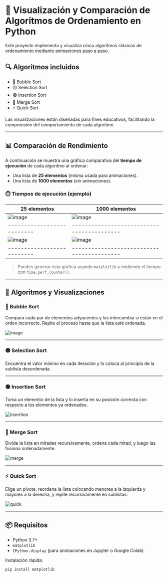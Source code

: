 # 🧠 Visualización y Comparación de Algoritmos de Ordenamiento en Python

Este proyecto implementa y visualiza cinco algoritmos clásicos de ordenamiento mediante animaciones paso a paso.

## 🔍 Algoritmos incluidos

- 🧼 Bubble Sort
- 🟡 Selection Sort
- 🟢 Insertion Sort
- 🔀 Merge Sort
- ⚡ Quick Sort

Las visualizaciones están diseñadas para fines educativos, facilitando la comprensión del comportamiento de cada algoritmo.

---

## 📊 Comparación de Rendimiento

A continuación se muestra una gráfica comparativa del **tiempo de ejecución** de cada algoritmo al ordenar:

- Una lista de **25 elementos** (misma usada para animaciones).
- Una lista de **1000 elementos** (sin animaciones).

### ⏱️ Tiempos de ejecución (ejemplo)

| 25 elementos | 1000 elementos |
|--------------------------|------------------------------------------|
| ![image](https://github.com/user-attachments/assets/708d97f4-c20b-481a-8e56-c10f1fe6de16) | ![image](https://github.com/user-attachments/assets/4ef4a3a0-feea-42ed-ba6a-75ff413ec034) |
|--------------------------|------------------------------------------|
| ![image](https://github.com/user-attachments/assets/fc4f558c-cc5a-47fc-9b88-b6222a3f6a36) | ![image](https://github.com/user-attachments/assets/3c84451a-ca2a-4132-a2cf-1b622496ad80) |
|--------------------------|------------------------------------------|

> Puedes generar esta gráfica usando `matplotlib` y midiendo el tiempo con `time.perf_counter()`.

---

## 🔢 Algoritmos y Visualizaciones

### 🧼 Bubble Sort

Compara cada par de elementos adyacentes y los intercambia si están en el orden incorrecto. Repite el proceso hasta que la lista esté ordenada.

![image](https://github.com/user-attachments/assets/bb5e93a8-59d7-49d5-8963-6aee30a0da7b)

---

### 🟡 Selection Sort

Encuentra el valor mínimo en cada iteración y lo coloca al principio de la sublista desordenada.



---

### 🟢 Insertion Sort

Toma un elemento de la lista y lo inserta en su posición correcta con respecto a los elementos ya ordenados.

![insertion](https://github.com/tuusuario/tu-repo/blob/main/insertion.png)

---

### 🔀 Merge Sort

Divide la lista en mitades recursivamente, ordena cada mitad, y luego las fusiona ordenadamente.

![merge](https://github.com/tuusuario/tu-repo/blob/main/merge.png)

---

### ⚡ Quick Sort

Elige un pivote, reordena la lista colocando menores a la izquierda y mayores a la derecha, y repite recursivamente en sublistas.

![quick](https://github.com/tuusuario/tu-repo/blob/main/quick.png)

---

## 📦 Requisitos

- Python 3.7+
- `matplotlib`
- `IPython.display` (para animaciones en Jupyter o Google Colab)

Instalación rápida:
```bash
pip install matplotlib
